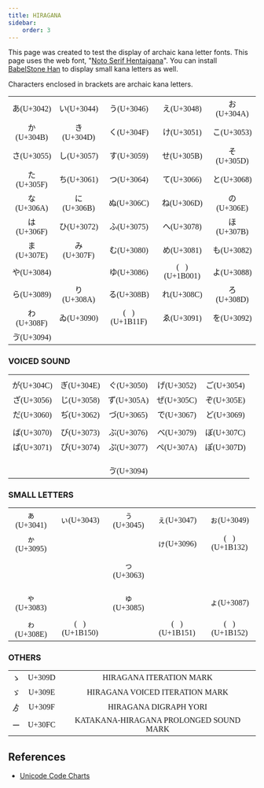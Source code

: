 ```yaml
---
title: HIRAGANA
sidebar:
    order: 3
---
```


<link rel="preconnect" href="https://fonts.googleapis.com">
<link rel="preconnect" href="https://fonts.gstatic.com" crossorigin>
<link href="https://fonts.googleapis.com/css2?family=Noto+Serif+Hentaigana:wght@200..900&display=swap" rel="stylesheet">
<style>
.hentaigana {
  //font-family: "Noto Serif Hentaigana", "IPAmjMincho", "BabelStone Han", serif;
  font-family: "BabelStone Han", serif;
  font-optical-sizing: auto;
  font-style: normal;
}
.smallkana {
  font-family: "BabelStone Han", serif;
  font-optical-sizing: auto;
  font-style: normal;
}
td {
  font-family: serif;
  font-optical-sizing: auto;
  font-style: normal;
}
</style>

This page was created to test the display of archaic kana letter fonts.
This page uses the web font, "[Noto Serif Hentaigana](https://fonts.google.com/noto/specimen/Noto+Serif+Hentaigana)".
You can install [BabelStone Han](https://www.babelstone.co.uk/Fonts/Han.html) to display small kana letters as well.

Characters enclosed in brackets are archaic kana letters.

||||||
|:---:|:---:|:---:|:---:|:---:|
|&#x3042;(U+3042)|&#x3044;(U+3044)|&#x3046;(U+3046)|&#x3048;(U+3048)|&#x304A;(U+304A)|
|&#x304B;(U+304B)|&#x304D;(U+304D)|&#x304F;(U+304F)|&#x3051;(U+3051)|&#x3053;(U+3053)|
|&#x3055;(U+3055)|&#x3057;(U+3057)|&#x3059;(U+3059)|&#x305B;(U+305B)|&#x305D;(U+305D)|
|&#x305F;(U+305F)|&#x3061;(U+3061)|&#x3064;(U+3064)|&#x3066;(U+3066)|&#x3068;(U+3068)|
|&#x306A;(U+306A)|&#x306B;(U+306B)|&#x306C;(U+306C)|&#x306D;(U+306D)|&#x306E;(U+306E)|
|&#x306F;(U+306F)|&#x3072;(U+3072)|&#x3075;(U+3075)|&#x3078;(U+3078)|&#x307B;(U+307B)|
|&#x307E;(U+307E)|&#x307F;(U+307F)|&#x3080;(U+3080)|&#x3081;(U+3081)|&#x3082;(U+3082)|
|&#x3084;(U+3084)||&#x3086;(U+3086)|(<span class="hentaigana">&#x1B001;</span>)(U+1B001)|&#x3088;(U+3088)|
|&#x3089;(U+3089)|&#x308A;(U+308A)|&#x308B;(U+308B)|&#x308C;(U+308C)|&#x308D;(U+308D)|
|&#x308F;(U+308F)|&#x3090;(U+3090)|(<span class="hentaigana">&#x1B11F;</span>)(U+1B11F)|&#x3091;(U+3091)|&#x3092;(U+3092)|
|&#x3094;(U+3094)|||||

### VOICED SOUND

||||||
|:---:|:---:|:---:|:---:|:---:|
||||||
|&#x304C;(U+304C)|&#x304E;(U+304E)|&#x3050;(U+3050)|&#x3052;(U+3052)|&#x3054;(U+3054)|
|&#x3056;(U+3056)|&#x3058;(U+3058)|&#x305A;(U+305A)|&#x305C;(U+305C)|&#x305E;(U+305E)|
|&#x3060;(U+3060)|&#x3062;(U+3062)|&#x3065;(U+3065)|&#x3067;(U+3067)|&#x3069;(U+3069)|
||||||
|&#x3070;(U+3070)|&#x3073;(U+3073)|&#x3076;(U+3076)|&#x3079;(U+3079)|&#x307C;(U+307C)|
|&#x3071;(U+3071)|&#x3074;(U+3074)|&#x3077;(U+3077)|&#x307A;(U+307A)|&#x307D;(U+307D)|
||||||
||||||
||||||
|||&#x3094;(U+3094)|||


### SMALL LETTERS

||||||
|:---:|:---:|:---:|:---:|:---:|
|&#x3041;(U+3041)|&#x3043;(U+3043)|&#x3045;(U+3045)|&#x3047;(U+3047)|&#x3049;(U+3049)|
|&#x3095;(U+3095)|||&#x3096;(U+3096)|(<span class="smallkana">&#x1B132;</span>)(U+1B132)|
||||||
|||&#x3063;(U+3063)|||
||||||
||||||
||||||
|&#x3083;(U+3083)||&#x3085;(U+3085)||&#x3087;(U+3087)|
||||||
|&#x308E;(U+308E)|(<span class="smallkana">&#x1B150;</span>)(U+1B150)||(<span class="smallkana">&#x1B151;</span>)(U+1B151)|(<span class="smallkana">&#x1B152;</span>)(U+1B152)|

### OTHERS

||||
|:---:|:---:|:---:|
|&#x309D;|U+309D|HIRAGANA ITERATION MARK|
|&#x309E;|U+309E|HIRAGANA VOICED ITERATION MARK|
|&#x309F;|U+309F|HIRAGANA DIGRAPH YORI|
|&#x30FC;|U+30FC|KATAKANA-HIRAGANA PROLONGED SOUND MARK|

## References

- [Unicode Code Charts](https://www.unicode.org/Public/UCD/latest/charts/)
